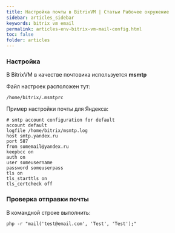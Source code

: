 ```yaml
---
title: Настройка почты в BitrixVM | Статьи Рабочее окружение
sidebar: articles_sidebar
keywords: bitrix vm email
permalink: articles-env-bitrix-vm-mail-config.html
toc: false
folder: articles
---
```


### Настройка

В BitrixVM в качестве почтовика используется **msmtp**

Файл настроек расположен тут:

```/home/bitrix/.msmtprc```

Пример настройки почты для Яндекса:

```
# smtp account configuration for default
account default
logfile /home/bitrix/msmtp.log
host smtp.yandex.ru
port 587
from somemail@yandex.ru
keepbcc on
auth on
user someusername
password someuserpass
tls on
tls_starttls on
tls_certcheck off
```

### Проверка отправки почты

В командной строке выполнить:

```
php -r "mail('test@email.com', 'Test', 'Test');"
```
